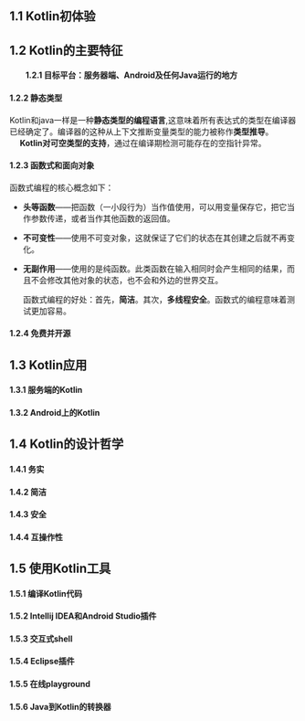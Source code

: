 ## 1.1 Kotlin初体验

## 1.2 Kotlin的主要特征

#### 　　1.2.1 目标平台：服务器端、Android及任何Java运行的地方

#### 1.2.2 静态类型

Kotlin和java一样是一种**静态类型的编程语言**,这意味着所有表达式的类型在编译器已经确定了。编译器的这种从上下文推断变量类型的能力被称作**类型推导**。  
   **Kotlin对可空类型的支持**，通过在编译期检测可能存在的空指针异常。

#### 1.2.3 函数式和面向对象

函数式编程的核心概念如下：

* **头等函数**——把函数（一小段行为）当作值使用，可以用变量保存它，把它当作参数传递，或者当作其他函数的返回值。
* **不可变性**——使用不可变对象，这就保证了它们的状态在其创建之后就不再变化。
* **无副作用**——使用的是纯函数。此类函数在输入相同时会产生相同的结果，而且不会修改其他对象的状态，也不会和外边的世界交互。

  函数式编程的好处：首先，**简洁**。其次，**多线程安全**。函数式的编程意味着测试更加容易。

#### 1.2.4 免费并开源

## 1.3 Kotlin应用

#### 1.3.1 服务端的Kotlin

#### 1.3.2 Android上的Kotlin

## 1.4 Kotlin的设计哲学

#### 1.4.1 务实

#### 1.4.2 简洁

#### 1.4.3 安全

#### 1.4.4 互操作性

## 1.5 使用Kotlin工具

#### 1.5.1 编译Kotlin代码

#### 1.5.2 Intellij IDEA和Android Studio插件

#### 1.5.3 交互式shell

#### 1.5.4 Eclipse插件

#### 1.5.5 在线playground

#### 1.5.6 Java到Kotlin的转换器



